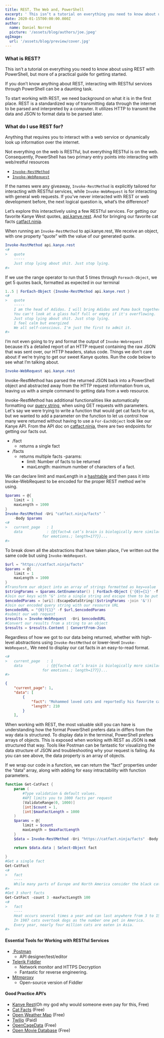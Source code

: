 ```yaml
---
title: REST, The Web and, PowerShell
excerpt: ' This isn’t a tutorial on everything you need to know about using REST with PowerShell, but more of a practical guide for getting started. If you don’t know anything about REST, interacting with RESTful services through PowerShell can be a daunting task. '
date: 2020-01-15T00:00:00.000Z
author:
  name: Daniel Norred
  picture: '/assets/blog/authors/joe.jpeg'
ogImage:
  url: '/assets/blog/preview/cover.jpg'
---
```


### What is REST?
 This isn’t a tutorial on everything you need to know about using REST with PowerShell, but more of a practical guide for getting started.

If you don’t know anything about REST, interacting with RESTful services through PowerShell can be a daunting task. 

To start working with REST, we need background on what it is in the first place. 
REST is a standardized way of transmitting data through the internet to be parsed and interpreted by a computer.  It utilizes HTTP to transmit the data and JSON to format data to be parsed later. 

### What do I use REST for?
Anything that requires you to interact with a web service or dynamically look up information over the internet.

Not everything on the web is RESTful, but everything RESTful is on the web. Consequently, PowerShell has two primary entry points into interacting with web/restful resources
- [`Invoke-RestMethod`][1]
- [`Invoke-WebRequest`][2]

If the names were any giveaway, `Invoke-RestMethod` is explicitly tailored for interacting with RESTful services, while `Invoke-WebRequest` is for interacting with general web requests.  If you’ve never interacted with REST or web development before, the next logical question is, what’s the difference? 

Let’s explore this interactively using a few RESTful services. For getting our favorite Kanye West quotes, [api.kanye.rest](). And for bringing our favorite cat facts [catfact.ninja](). 

When running an  `Invoke-RestMethod` to api.kanye.rest, We receive an object, with one property “quote” with the value of our generated quote. 
```powershell
Invoke-RestMethod api.kanye.rest
<#
>	quote
	-----
	Just stop lying about shit. Just stop lying.
#>
```

If we use the range operator to run that 5 times through `Foreach-Object`, we get 5 quotes back, formatted as expected in our terminal
```powershell
1..5 | ForEach-Object {Invoke-RestMethod api.kanye.rest }
<#
>	quote
	-----
	I am the head of Adidas. I will bring Adidas and Puma back together and bring …
	You can't look at a glass half full or empty if it's overflowing.
	Just stop lying about shit. Just stop lying.
	I feel calm but energized
	We all self-conscious. I'm just the first to admit it.
#>

```

I’m not even going to try and format the output of `Invoke-Webrequest` because it’s a detailed report of an HTTP request containing the raw JSON that was sent over, our HTTP headers, status code. Things we don’t care about if we’re trying to get our sweet Kanye quotes. Run the code below to see what I’m talking about.
```powershell
Invoke-WebRequest api.kanye.rest
```

Invoke-RestMethod has parsed the returned JSON back into a PowerShell object and abstracted away from the HTTP request information from us, leaving us with a simple command to getting data from a web resource. 

Invoke-RestMethod has additional functionalities like automatically formatting our [query string ]() when using GET requests with parameters. Let's say we were trying to write a function that would get cat facts for us, but we wanted to add a parameter on the function to let us control how many were returned without having to use a `For-EachObject` look like our Kanye API. From the API doc on [catfact.ninja](), there are two endpoints for getting our facts out.
- /fact
	- returns a single fact
- /facts
	- returns multiple facts
		-params: 
		- limit: Number of facts to be returned 
		- maxLength: maximum number of characters of a fact.

We can declare limit and maxLength in a [hashtable][7] and then pass it into Invoke-WebRequest to be encoded for the proper REST method we’re using. 
```powershell
$params = @{
    limit = 1
    maxLength = 1000
}
Invoke-RestMethod -Uri "catfact.ninja/facts" `
    -Body $params
<#
>	current_page   : 1
	data           : {@{fact=A cat’s brain is biologically more similar to a human brain than it is to a dog’s. Both humans and cats have identical regions in their brains that are responsible 
                 for emotions.; length=177}}...
#>
```

To break down all the abstractions that have taken place, I’ve written out the same code but using `Invoke-WebRequest`. 
```powershell
$url = "https://catfact.ninja/facts"
$params = @{
    limit = 1
    maxLength = 1000
}
#Transform our object into an array of strings formatted as key=value
$stringParams = $params.GetEnumerator() | ForEach-Object {'{0}={1}' -f $_.name,$_.value}
#Join our keys with "&" into a single string and escape them to be put in a URL
$encodedParams = [uri]::EscapeDataString(($stringParams -join '&'))
#Join our encoded query string with our resource URL
$encodedURL = "{0}?{1}" -f $url,$encodedParams
#submit our web request
$results = Invoke-WebRequest  -Uri $encodedURL
#Convert our results from a string to an object
$results = $results.Content | ConvertFrom-Json
```

Regardless of how we got to our data being returned, whether with high-level abstractions using `Invoke-RestMethod` or lower-level `Invoke-WebRequest,` We need to display our cat facts in an easy-to-read format.
```powershell
<#
>	current_page   : 1
	data           : {@{fact=A cat’s brain is biologically more similar to a human brain than it is to a dog’s. Both humans and cats have identical regions in their brains that are responsible 
                 for emotions.; length=177}}...
#>
```

```json
{
    "current_page": 1,
    "data": [
        {
            "fact": "Mohammed loved cats and reportedly his favorite cat, Muezza, was a tabby. Legend says that tabby cats have an “M” for Mohammed on top of their heads because Mohammad would often rest his hand on the cat’s head.",
            "length": 210
        }
    ],
```
When working with REST, the most valuable skill you can have is understanding how the format PowerShell prefers data in differs from the way data is structured. To display data in the terminal, PowerShell prefers arrays of objects. This is exposed when working with REST as JSON is **not** structured that way.   Tools like Postman can be fantastic for visualizing the data structure of JSON and troubleshooting why your request is failing.  As you can see above, the data property is an array of objects. 

If we wrap our code in a function, we can return the “fact” properties under the “data” array, along with adding for easy intractability with function parameters.

```powershell
function Get-CatFact {
    param (
        #Type validation & default values.
        #API limits you to 1000 facts per request
        [ValidateRange(0, 1000)]
        [int]$count = 1,
        [int]$maxFactLength = 1000
    )
    $params = @{
        limit = $count
        maxLength = $maxFactLength
    }
    $data = Invoke-RestMethod -Uri "https://catfact.ninja/facts" -Body $params

    return $data.data | Select-Object fact
    
}
#Get a single fact
Get-CatFact
<#
>	fact
	----
	While many parts of Europe and North America consider the black cat a sign of bad luck, in Britain and Australia, black cats are considered lucky.
#>
#Get 3 short facts
Get-CatFact -count 3 -maxFactLength 100
<#
>	fact
	----
	Heat occurs several times a year and can last anywhere from 3 to 15 days.
	In 1987 cats overtook dogs as the number one pet in America.
	Every year, nearly four million cats are eaten in Asia.
#>
```

#### Essential Tools for Working with RESTful Services
- [ Postman][8]
	- API designer/test/editor
- [Telerik Fiddler][9]
	- Network monitor and HTTPS Decryption
	- Fantastic for reverse engineering. 
- [Mitmproxy][10]
	- Open-source version of Fiddler

#### Good Practice API’s
- [Kanye Rest][11](Oh my god why would someone even pay for this, Free)
- [Cat Facts][12] (Free)
- [Open Weather Map][13] (Free)
- [Twilio][14] (Paid)
- [OpenCageData][15] (Free)
- [Open Movie Database][16] (Free)

[1]:	https://docs.microsoft.com/en-us/powershell/module/microsoft.powershell.utility/invoke-restmethod?view=powershell-7.1
[2]:	https://docs.microsoft.com/en-us/powershell/module/microsoft.powershell.utility/invoke-webrequest?view=powershell-7.1
[7]:	https://docs.microsoft.com/en-us/powershell/module/microsoft.powershell.core/about/about_hash_tables?view=powershell-7.1
[8]:	https://www.postman.com/
[9]:	https://www.telerik.com/fiddler
[10]:	https://mitmproxy.org/
[11]:	https://kanye.rest/
[12]:	catfact.ninja
[13]:	https://openweathermap.org/api
[14]:	https://www.twilio.com/
[15]:	https://opencagedata.com/api
[16]:	http://www.omdbapi.com/#usage